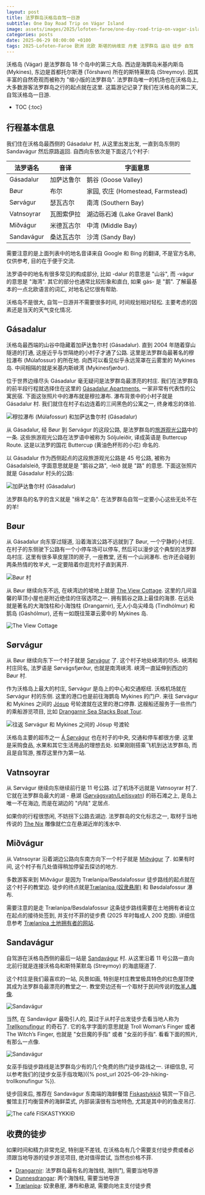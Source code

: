 ```yaml
---
layout: post
title: 法罗群岛沃格岛自驾一日游
subtitle: One Day Road Trip on Vágar Island
image: assets/images/2025/lofoten-faroe/one-day-road-trip-on-vagar-island/sandavagur.webp
categories: posts
date: 2025-06-29 08:00:00 +0100
tags: 2025-Lofoten-Faroe 欧洲 北欧 斯堪的纳维亚 丹麦 法罗群岛 运动 徒步 自驾
---
```


沃格岛 (Vágar) 是法罗群岛 18 个岛中的第三大岛. 西边是海鹦岛米基内斯岛 (Mykines), 东边是首都托尔斯港 (Tórshavn) 所在的斯特莱默岛 (Streymoy). 因其丰富的自然奇观而被称为 "缩小版的法罗群岛". 法罗群岛唯一的机场也在沃格岛上, 大多数游客法罗群岛之行的起点就在这里. 这篇游记记录了我们在沃格岛的第二天, 自驾沃格岛一日游.

* TOC
{:toc}

## 行程基本信息

我们住在沃格岛最西侧的 Gásadalur 村, 从这里出发出发, 一直到岛东侧的 Sandavágur 然后原路返回. 自西向东依次是下面这几个村子:

| 法罗语名 | 音译 | 字面意思
| - | - | - |
| Gásadalur | 加萨达鲁尔 | 鹅谷 (Goose Valley)
| Bøur | 布尔 | 家园, 农庄 (Homestead, Farmstead)
| Sørvágur | 瑟瓦古尔 | 南湾 (Southern Bay)
| Vatnsoyrar | 瓦图索伊拉 | 湖边砾石滩 (Lake Gravel Bank)
| Miðvágur | 米德瓦古尔 | 中湾 (Middle Bay)
| Sandavágur | 桑达瓦古尔 | 沙湾 (Sandy Bay)

需要注意的是上面列表中的地名音译来自 Google 和 Bing 的翻译, 不是官方名称, 仅供参考, 目的在于便于交流.

法罗语中的地名有很多常见的构成部分, 比如 -dalur 的意思是 "山谷", 而 -vágur 的意思是 "海湾". 其它的部分也通常比较形象和直白, 如果 gás- 是 "鹅". 了解最基本的一点北欧语言的词汇, 对地名记忆很有帮助.

沃格岛不是很大, 自驾一日游并不需要很多时间, 时间规划相对轻松. 主要考虑的因素还是当天的天气变化情况.

## Gásadalur

沃格岛最西端的山谷中隐藏着加萨达鲁尔村 (Gásadalur). 直到 2004 年随着穿山隧道的打通, 这座近乎与世隔绝的小村子才通了公路. 这里是法罗群岛最著名的穆拉瀑布 (Múlafossur) 的所在地. 向西可以看见似乎永远笼罩在云雾里的 Mykines 岛. 中间相隔的就是米基内斯峡湾 (Mykinesfjørður).

位于世界边缘尽头 Gásadalur 毫无疑问是法罗群岛最漂亮的村庄. 我们在法罗群岛的前半段行程就选择住在这里的 [Gásadalur Apartments](https://www.booking.com/hotel/fo/gasadalur-apartments-world-famous-waterfall.html), 一家非常有代表性的公寓民宿. 下面这张照片中的瀑布就是穆拉瀑布. 瀑布背景中的小村子就是 Gásadalur 村. 我们就住在村子右边连着的三间黑色的公寓之一, 终身难忘的体验.

![穆拉瀑布 (Múlafossur) 和加萨达鲁尔村 (Gásadalur)](/assets/images/2025/lofoten-faroe/one-day-road-trip-on-vagar-island/mulafossur.webp
 "穆拉瀑布 (Múlafossur) 和加萨达鲁尔村 (Gásadalur)")

从 Gásadalur, 经 Bøur 到 Sørvágur 的这段公路, 是法罗群岛的[旅游观光公路](https://www.landsverk.fo/en-gb/weather-and-driving-conditions/tourist-routes-in-the-faroe-islands)中的一条. 这些旅游观光公路在法罗语中被称为 Sóljuleiðir, 译成英语是 Buttercup Route. 这是以法罗的国花 Buttercup (黄油色杯形的小花) 命名的.

以 Gásadalur 作为西侧起点的这段旅游观光公路是 45 号公路, 被称为 Gásadalsleið, 字面意思就是是 "鹅谷之路", -leið 就是 "路" 的意思. 下面这张照片就是 Gásadalur 村头的公路:

![加萨达鲁尔村 (Gásadalur)](/assets/images/2025/lofoten-faroe/one-day-road-trip-on-vagar-island/gasadalur.webp
 "加萨达鲁尔村 (Gásadalur)")

法罗群岛的名字的含义就是 "绵羊之岛". 在法罗群岛自驾一定要小心这些无处不在的羊!

## Bøur

从 Gásadalur 向东穿过隧道, 沿着海滨公路不远就到了 Bøur, 一个宁静的小村庄. 在村子的东侧驶下公路有一个小停车场可以停车, 然后可以漫步这个典型的法罗群岛村庄. 这里有很多草皮屋顶的房子, 一座教堂, 还有一个山涧瀑布. 也许还会碰到两条热情的牧羊犬, 一定要陪着你逛完村子直到离开.

![Bøur 村](/assets/images/2025/lofoten-faroe/one-day-road-trip-on-vagar-island/bour.webp
 "Bøur 村")

从 Bøur 继续向东不远, 在峡湾边的坡地上就是 [The View Cottage](https://www.theview.fo). 这里的几间温馨的草顶小屋也是附近绝佳的住宿选项之一. 拥有鹅谷之路上最佳的海景. 在远处就是著名的大海蚀柱和小海蚀柱 (Drangarnir), 无人小岛尖峰岛 (Tindhólmur) 和鹅岛 (Gáshólmur), 还有一如既往笼罩云雾中的 Mykines 岛.

![The View Cottage](/assets/images/2025/lofoten-faroe/one-day-road-trip-on-vagar-island/the-view-cottage.webp
 "The View Cottage")

## Sørvágur

从 Bøur 继续向东下一个村子就是 [Sørvágur](https://visitvagar.fo/en/about5/about-vagar-and-mykines/the-villages/sorvagur) 了. 这个村子地处峡湾的尽头. 峡湾和村庄同名, 法罗语是 Sørvágsfjørður, 也就是南湾峡湾. 峡湾一直延伸到西边的 Bøur 村.

作为沃格岛上最大的村庄, Sørvágur 是岛上的中心和交通枢纽. 沃格机场就在 Sørvágur 村的东侧. 这里的港口也是前往海鹦岛 Mykines 的门户. 来往 Sørvágur 和 Mykines 之间的 [Jósup](https://www.ssl.fo/en/timetable/ferry/36-soervagur-mykines/) 号轮渡就在这里的港口停靠. 这艘船还服务于一些热门的乘船游览项目, 比如 [Drangarnir Sea Stacks Boat Tour](https://guidetofaroeislands.fo/book-holiday-trips/drangarnir-sea-stacks-boat-tour/).

![往返 Sørvágur 和 Mykines 之间的 Jósup 号渡轮](/assets/images/2025/lofoten-faroe/one-day-road-trip-on-vagar-island/ferry-josup.webp
 "往返 Sørvágur 和 Mykines 之间的 Jósup 号渡轮")

沃格岛主要的超市之一 [Á Sørvágur](https://visitfaroeislands.com/dk/whatson/places/place/a-sorvagur0) 也在村子的中央, 交通和停车都很方便. 这里是采购食品, 水果和其它生活用品的理想去处. 如果刚刚搭乘飞机到达法罗群岛, 而且是自驾游, 推荐这里作为第一站.

## Vatnsoyrar

从 Sørvágur 继续向东继续前行是 11 号公路. 过了机场不远就是 Vatnsoyrar 村了. 它就在法罗群岛最大的湖 - 悬湖 ([Sørvágsvatn/Leitisvatn](https://visitvagar.fo/en/see-do0/culture-attractions/viewpoints/the-lakes/lake-leitisvatn-sorvagsvatn)) 的砾石滩之上, 是岛上唯一不在海边, 而是在湖边的 "内陆" 定居点.

如果你的行程很悠闲, 不妨拐下公路去湖边. 法罗群岛的文化标志之一, 取材于当地传说的 [The Nix](https://visitvagar.fo/en/whatson/places/place/the-nix-statue) 雕像就伫立在悬湖近岸的浅水中.

## Miðvágur

从 Vatnsoyrar 沿着湖边公路向东南方向下一个村子就是 [Miðvágur](https://visitvagar.fo/en/about5/about-vagar-and-mykines/the-villages/midvagur) 了. 如果有时间, 这个村子有几处值得稍加停留去探访的地方.

多数游客来到 Miðvágur 是因为 Trælanípa/Bøsdalafossur 徒步路线的起点就在这个村子的教堂边. 徒步的终点就是[Trælanípa (奴隶悬崖)](https://visitvagar.fo/en/whatson/places/place/tralanipan0?region=7) 和 Bøsdalafossur 瀑布.

需要注意的是走 Trælanípa/Bøsdalafossur 这条徒步路线需要在土地拥有者设立在起点的接待处签到, 并支付不菲的徒步费 (2025 年时每成人 200 克朗). 详细信息参考 [Trælanípa 土地拥有者的网站](https://www.tralanipan.fo).

## Sandavágur

自驾游在沃格岛西侧的最后一站是 [Sandavágur](https://visitvagar.fo/en/about5/about-vagar-and-mykines/the-villages/sandavagur) 村. 从这里沿着 11 号公路一直向北前行就是连接沃格岛和斯特莱默岛 (Streymoy) 的海底隧道了.

这个村庄是我们最喜欢的一站, 风景如画, 特别是村庄教堂极具特色的红色屋顶使其成为法罗群岛最漂亮的教堂之一. 教堂旁边还有一个取材于民间传说的[牧羊人雕像](https://visitvagar.fo/en/about5/stories-and-legends0/the-shepherd-of-sondum).

![Sandavágur](/assets/images/2025/lofoten-faroe/itinerary-lofoten-faroe/sandavagur.webp
 "Sandavágur")

当然, 在 Sandavágur 最吸引人的, 莫过于从村子出发徒步去看当地人称为 [Trøllkonufingur](https://visitvagar.fo/en/see-do0/culture-attractions/viewpoints/trollkonufingur1) 的奇石了. 它的名字字面的意思就是 Troll Woman’s Finger 或者 The Witch’s Finger, 也就是 "女巨魔的手指" 或者 "女巫的手指". 看看下面的照片, 有那么一点像.

![Sandavágur](/assets/images/2025/lofoten-faroe/one-day-road-trip-on-vagar-island/trollkonufingur.webp
 "Sandavágur")

女巫手指徒步路线是法罗群岛少有的几个免费的热门徒步路线之一. 详细信息, 可以参考我们的[徒步女巫手指攻略]({% post_url 2025-06-29-hiking-trollkonufingur %}).

徒步回来后, 推荐在 Sandavágur 东南端的海鲜餐馆 [Fiskastykkið](https://visitvagar.fo/en/whatson/places/place/fiskastykkid0?region=7) 犒赏一下自己. 餐馆主打均衡营养的海鲜菜式, 内部装潢很有当地特色, 尤其是其中的的鱼皮吊灯.

![The café FISKASTYKKIÐ](/assets/images/2025/lofoten-faroe/one-day-road-trip-on-vagar-island/fiskastykkid.webp
 "The café FISKASTYKKIÐ")

## 收费的徒步

如果时间和精力非常充足, 特别是不差钱, 在沃格岛有几个需要支付徒步费或者必须跟当地导游的徒步游览项目, 绝对值得尝试, 当然也价格不菲.

* [Drangarnir](https://visitvagar.fo/en/see-do0/culture-attractions/viewpoints/drangarnir): 法罗群岛最有名的海蚀柱, 海拱门, 需要当地导游
* [Dunnesdrangar](https://visitvagar.fo/en/see-do0/culture-attractions/viewpoints/dunnesdrangar): 两个海蚀柱, 需要当地导游
* [Trælanípa](https://visitvagar.fo/en/see-do0/culture-attractions/viewpoints/tralanipa): 奴隶悬崖, 瀑布和悬湖, 需要向地主支付徒步费
